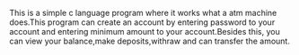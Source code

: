 This is a simple c language program where it works what a atm machine does.This program can create an account by entering password to your account and entering minimum amount to your account.Besides this, you can view your balance,make deposits,withraw and can transfer the amount.
